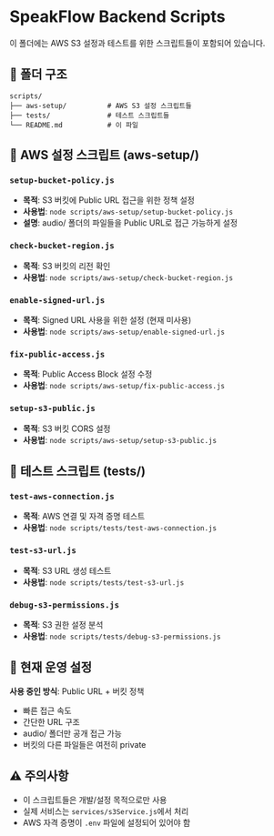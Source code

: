 # SpeakFlow Backend Scripts

이 폴더에는 AWS S3 설정과 테스트를 위한 스크립트들이 포함되어 있습니다.

## 📁 폴더 구조

```
scripts/
├── aws-setup/          # AWS S3 설정 스크립트들
├── tests/              # 테스트 스크립트들
└── README.md           # 이 파일
```

## 🔧 AWS 설정 스크립트 (aws-setup/)

### `setup-bucket-policy.js`
- **목적**: S3 버킷에 Public URL 접근을 위한 정책 설정
- **사용법**: `node scripts/aws-setup/setup-bucket-policy.js`
- **설명**: audio/ 폴더의 파일들을 Public URL로 접근 가능하게 설정

### `check-bucket-region.js`
- **목적**: S3 버킷의 리전 확인
- **사용법**: `node scripts/aws-setup/check-bucket-region.js`

### `enable-signed-url.js`
- **목적**: Signed URL 사용을 위한 설정 (현재 미사용)
- **사용법**: `node scripts/aws-setup/enable-signed-url.js`

### `fix-public-access.js`
- **목적**: Public Access Block 설정 수정
- **사용법**: `node scripts/aws-setup/fix-public-access.js`

### `setup-s3-public.js`
- **목적**: S3 버킷 CORS 설정
- **사용법**: `node scripts/aws-setup/setup-s3-public.js`

## 🧪 테스트 스크립트 (tests/)

### `test-aws-connection.js`
- **목적**: AWS 연결 및 자격 증명 테스트
- **사용법**: `node scripts/tests/test-aws-connection.js`

### `test-s3-url.js`
- **목적**: S3 URL 생성 테스트
- **사용법**: `node scripts/tests/test-s3-url.js`

### `debug-s3-permissions.js`
- **목적**: S3 권한 설정 분석
- **사용법**: `node scripts/tests/debug-s3-permissions.js`

## 🚀 현재 운영 설정

**사용 중인 방식**: Public URL + 버킷 정책
- 빠른 접근 속도
- 간단한 URL 구조
- audio/ 폴더만 공개 접근 가능
- 버킷의 다른 파일들은 여전히 private

## ⚠️ 주의사항

- 이 스크립트들은 개발/설정 목적으로만 사용
- 실제 서비스는 `services/s3Service.js`에서 처리
- AWS 자격 증명이 `.env` 파일에 설정되어 있어야 함 
